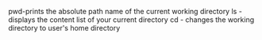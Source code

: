 pwd-prints the absolute path name of the current working directory
ls - displays the content list of your current directory
cd - changes the working directory to user's home directory
